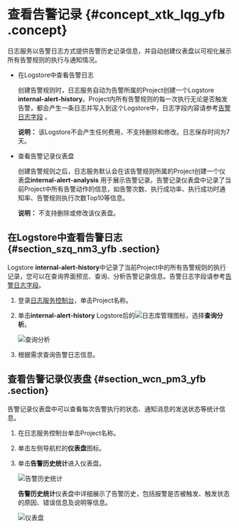 # 查看告警记录 {#concept_xtk_lqg_yfb .concept}

日志服务以告警日志方式提供告警历史记录信息，并自动创建仪表盘以可视化展示所有告警规则的执行与通知情况。

-   在Logstore中查看告警日志

    创建告警规则时，日志服务自动为告警所属的Project创建一个Logstore **internal-alert-history**。Project内所有告警规则的每一次执行无论是否触发告警，都会产生一条日志并写入到这个Logstore中，日志字段内容请参考[告警日志字段](cn.zh-CN/用户指南/告警/参考信息/告警日志字段.md) 。

    **说明：** 该Logstore不会产生任何费用，不支持删除和修改。日志保存时间为7天。

-   查看告警记录仪表盘

    创建告警规则之后，日志服务默认会在该告警规则所属的Project创建一个仪表盘**internal-alert-analysis** 用于展示告警记录。告警记录仪表盘中记录了当前Project中所有告警动作的信息，如告警次数、执行成功率、执行成功时通知率、告警规则执行次数Top10等信息。

    **说明：** 不支持删除或修改该仪表盘。


## 在Logstore中查看告警日志 {#section_szq_nm3_yfb .section}

Logstore **internal-alert-history**中记录了当前Project中的所有告警规则的执行记录，您可以在查询界面预览、查询、分析告警记录信息。告警日志字段请参考[告警日志字段](cn.zh-CN/用户指南/告警/参考信息/告警日志字段.md)。

1.  登录[日志服务控制台](https://sls.console.aliyun.com)，单击Project名称。
2.  单击**internal-alert-history** Logstore后的![日志库管理](http://static-aliyun-doc.oss-cn-hangzhou.aliyuncs.com/assets/img/65200/156439155053634_zh-CN.png)图标，选择**查询分析**。

    ![查询分析](http://static-aliyun-doc.oss-cn-hangzhou.aliyuncs.com/assets/img/65200/156439155033240_zh-CN.png)

3.  根据需求查询告警日志信息。

## 查看告警记录仪表盘 {#section_wcn_pm3_yfb .section}

告警记录仪表盘中可以查看每次告警执行的状态、通知消息的发送状态等统计信息。

1.  在日志服务控制台单击Project名称。
2.  单击左侧导航栏的**仪表盘**图标。
3.  单击**告警历史统计**进入仪表盘。

    ![告警历史统计](http://static-aliyun-doc.oss-cn-hangzhou.aliyuncs.com/assets/img/65200/156439155133241_zh-CN.png)

    **告警历史统计**仪表盘中详细展示了告警历史，包括报警是否被触发、触发状态的原因、错误信息及说明等信息。

    ![仪表盘](http://static-aliyun-doc.oss-cn-hangzhou.aliyuncs.com/assets/img/65200/156439155133242_zh-CN.png)


